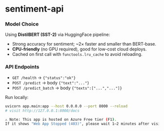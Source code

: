 # sentiment-api

### Model Choice
Using **DistilBERT (SST-2)** via HuggingFace pipeline:
- Strong accuracy for sentiment; ~2× faster and smaller than BERT-base.
- **CPU-friendly** (no GPU required), good for low-cost cloud deploys.
- Cached on first call with `functools.lru_cache` to avoid reloading.

### API Endpoints
- `GET /health` → `{"status":"ok"}`
- `POST /predict` → body `{"text":"..."}`
- `POST /predict_batch` → body `{"texts":["...","..."]}`

Run locally:
```bash
uvicorn app.main:app --host 0.0.0.0 --port 8000 --reload
# visit http://127.0.0.1:8000/docs

⚠️ Note: This app is hosted on Azure Free tier (F1).  
If it shows "Web App Stopped (403)", please wait 1–2 minutes after visiting the link — the service may need to be restarted.
